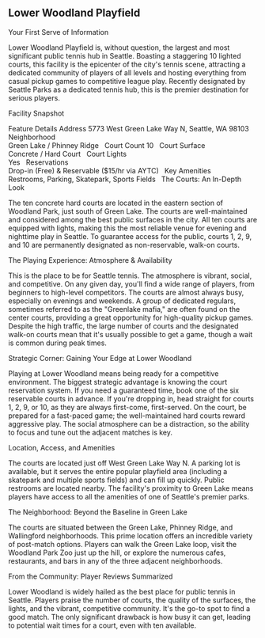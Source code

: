 ## Lower Woodland Playfield

Your First Serve of Information

Lower Woodland Playfield is, without question, the largest and most significant public tennis hub in Seattle. Boasting a staggering 10 lighted courts, this facility is the epicenter of the city's tennis scene, attracting a dedicated community of players of all levels and hosting everything from casual pickup games to competitive league play. Recently designated by Seattle Parks as a dedicated tennis hub, this is the premier destination for serious players.   

Facility Snapshot

Feature	Details
Address	
5773 West Green Lake Way N, Seattle, WA 98103    
Neighborhood	
Green Lake / Phinney Ridge    
Court Count	
10    
Court Surface	
Concrete / Hard Court    
Court Lights	
Yes    
Reservations	
Drop-in (Free) & Reservable ($15/hr via AYTC)    
Key Amenities	
Restrooms, Parking, Skatepark, Sports Fields    
The Courts: An In-Depth Look

The ten concrete hard courts are located in the eastern section of Woodland Park, just south of Green Lake. The courts are well-maintained and considered among the best public surfaces in the city. All ten courts are equipped with lights, making this the most reliable venue for evening and nighttime play in Seattle. To guarantee access for the public, courts 1, 2, 9, and 10 are permanently designated as non-reservable, walk-on courts.   

The Playing Experience: Atmosphere & Availability

This is the place to be for Seattle tennis. The atmosphere is vibrant, social, and competitive. On any given day, you'll find a wide range of players, from beginners to high-level competitors. The courts are almost always busy, especially on evenings and weekends. A group of dedicated regulars, sometimes referred to as the "Greenlake mafia," are often found on the center courts, providing a great opportunity for high-quality pickup games. Despite the high traffic, the large number of courts and the designated walk-on courts mean that it's usually possible to get a game, though a wait is common during peak times.   

Strategic Corner: Gaining Your Edge at Lower Woodland

Playing at Lower Woodland means being ready for a competitive environment. The biggest strategic advantage is knowing the court reservation system. If you need a guaranteed time, book one of the six reservable courts in advance. If you're dropping in, head straight for courts 1, 2, 9, or 10, as they are always first-come, first-served. On the court, be prepared for a fast-paced game; the well-maintained hard courts reward aggressive play. The social atmosphere can be a distraction, so the ability to focus and tune out the adjacent matches is key.   

Location, Access, and Amenities

The courts are located just off West Green Lake Way N. A parking lot is available, but it serves the entire popular playfield area (including a skatepark and multiple sports fields) and can fill up quickly. Public restrooms are located nearby. The facility's proximity to Green Lake means players have access to all the amenities of one of Seattle's premier parks.   

The Neighborhood: Beyond the Baseline in Green Lake

The courts are situated between the Green Lake, Phinney Ridge, and Wallingford neighborhoods. This prime location offers an incredible variety of post-match options. Players can walk the Green Lake loop, visit the Woodland Park Zoo just up the hill, or explore the numerous cafes, restaurants, and bars in any of the three adjacent neighborhoods.   

From the Community: Player Reviews Summarized

Lower Woodland is widely hailed as the best place for public tennis in Seattle. Players praise the number of courts, the quality of the surfaces, the lights, and the vibrant, competitive community. It's the go-to spot to find a good match. The only significant drawback is how busy it can get, leading to potential wait times for a court, even with ten available.
